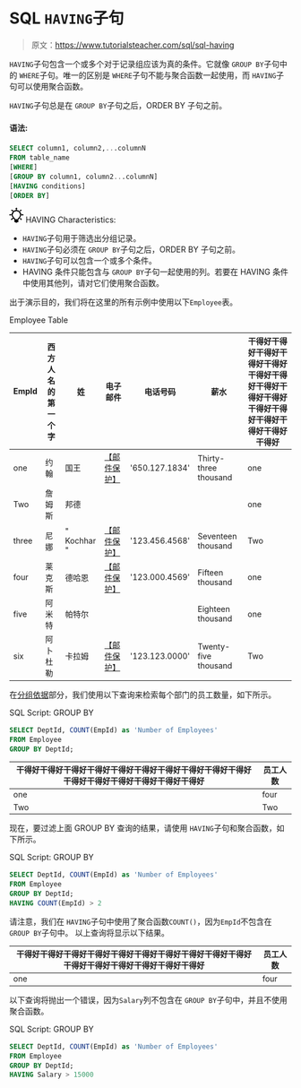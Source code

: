 # SQL  `HAVING`子句

> 原文：<https://www.tutorialsteacher.com/sql/sql-having>

`HAVING`子句包含一个或多个对于记录组应该为真的条件。它就像 `GROUP BY`子句中的 `WHERE`子句。唯一的区别是 `WHERE`子句不能与聚合函数一起使用，而 `HAVING`子句可以使用聚合函数。

`HAVING`子句总是在 `GROUP BY`子句之后，ORDER BY 子句之前。

#### 语法:

```sql
SELECT column1, column2,...columnN 
FROM table_name
[WHERE]
[GROUP BY column1, column2...columnN]
[HAVING conditions]
[ORDER BY] 
```

![](img/85db52f5404f0c468e1b194aa487d6a1.png)  HAVING Characteristics:

*   `HAVING`子句用于筛选出分组记录。
*   `HAVING`子句必须在 `GROUP BY`子句之后，ORDER BY 子句之前。
*   `HAVING`子句可以包含一个或多个条件。
*   HAVING 条件只能包含与 `GROUP BY`子句一起使用的列。若要在 HAVING 条件中使用其他列，请对它们使用聚合函数。

出于演示目的，我们将在这里的所有示例中使用以下`Employee`表。

Employee Table

| EmpId | 西方人名的第一个字 | 姓 | 电子邮件 | 电话号码 | 薪水 | 干得好干得好干得好干得好干得好干得好干得好干得好干得好干得好干得好干得好干得好干得好干得好干得好 |
| --- | --- | --- | --- | --- | --- | --- |
| one | 约翰 | 国王 | [【邮件保护】](/cdn-cgi/l/email-protection) | '650.127.1834' | Thirty-three thousand | one |
| Two | 詹姆斯 | 邦德 |  |  |  | one |
| three | 尼娜 | " Kochhar " | [【邮件保护】](/cdn-cgi/l/email-protection) | '123.456.4568' | Seventeen thousand | Two |
| four | 莱克斯 | 德哈恩 | [【邮件保护】](/cdn-cgi/l/email-protection) | '123.000.4569' | Fifteen thousand | one |
| five | 阿米特 | 帕特尔 |  |  | Eighteen thousand | one |
| six | 阿卜杜勒 | 卡拉姆 | [【邮件保护】](/cdn-cgi/l/email-protection) | '123.123.0000' | Twenty-five thousand | Two |

在[分组依据](/sql/sql-groupby)部分，我们使用以下查询来检索每个部门的员工数量，如下所示。

SQL Script: GROUP BY 

```sql
SELECT DeptId, COUNT(EmpId) as 'Number of Employees' 
FROM Employee
GROUP BY DeptId; 
```

| 干得好干得好干得好干得好干得好干得好干得好干得好干得好干得好干得好干得好干得好干得好干得好干得好 | 员工人数 |
| --- | --- |
| one | four |
| Two | Two |

现在，要过滤上面 GROUP BY 查询的结果，请使用 `HAVING`子句和聚合函数，如下所示。

SQL Script: GROUP BY 

```sql
SELECT DeptId, COUNT(EmpId) as 'Number of Employees' 
FROM Employee
GROUP BY DeptId;
HAVING COUNT(EmpId) > 2 
```

请注意，我们在 `HAVING`子句中使用了聚合函数`COUNT()`，因为`EmpId`不包含在 `GROUP BY`子句中。 以上查询将显示以下结果。

| 干得好干得好干得好干得好干得好干得好干得好干得好干得好干得好干得好干得好干得好干得好干得好干得好 | 员工人数 |
| --- | --- |
| one | four |

以下查询将抛出一个错误，因为`Salary`列不包含在 `GROUP BY`子句中，并且不使用聚合函数。

SQL Script: GROUP BY 

```sql
SELECT DeptId, COUNT(EmpId) as 'Number of Employees' 
FROM Employee
GROUP BY DeptId;
HAVING Salary > 15000 
```

